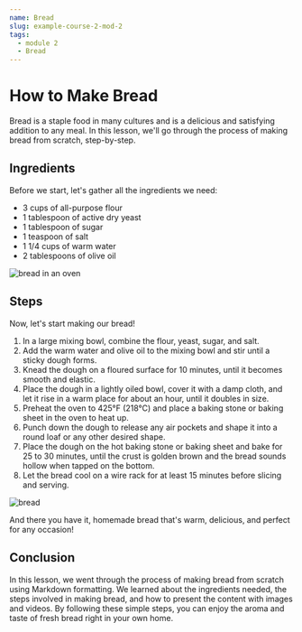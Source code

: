 ```yaml
---
name: Bread
slug: example-course-2-mod-2
tags:
  - module 2
  - Bread
---
```


# How to Make Bread

Bread is a staple food in many cultures and is a delicious and satisfying addition to any meal. In this lesson, we'll go through the process of making bread from scratch, step-by-step.

## Ingredients

Before we start, let's gather all the ingredients we need:

- 3 cups of all-purpose flour
- 1 tablespoon of active dry yeast
- 1 tablespoon of sugar
- 1 teaspoon of salt
- 1 1/4 cups of warm water
- 2 tablespoons of olive oil

![bread in an oven](https://plus.unsplash.com/premium_photo-1675604243334-b5652096593d?ixlib=rb-4.0.3&ixid=MnwxMjA3fDB8MHxzZWFyY2h8MTAzfHxicmVhZCUyMG92ZW58ZW58MHwwfDB8fA%3D%3D&auto=format&fit=crop&w=500&q=60)

## Steps

Now, let's start making our bread!

1. In a large mixing bowl, combine the flour, yeast, sugar, and salt.
2. Add the warm water and olive oil to the mixing bowl and stir until a sticky dough forms.
3. Knead the dough on a floured surface for 10 minutes, until it becomes smooth and elastic.
4. Place the dough in a lightly oiled bowl, cover it with a damp cloth, and let it rise in a warm place for about an hour, until it doubles in size.
5. Preheat the oven to 425°F (218°C) and place a baking stone or baking sheet in the oven to heat up.
6. Punch down the dough to release any air pockets and shape it into a round loaf or any other desired shape.
7. Place the dough on the hot baking stone or baking sheet and bake for 25 to 30 minutes, until the crust is golden brown and the bread sounds hollow when tapped on the bottom.
8. Let the bread cool on a wire rack for at least 15 minutes before slicing and serving.

![bread](https://images.unsplash.com/photo-1509440159596-0249088772ff?ixlib=rb-4.0.3&ixid=MnwxMjA3fDB8MHxzZWFyY2h8Mnx8YnJlYWR8ZW58MHx8MHx8&auto=format&fit=crop&w=500&q=60)

And there you have it, homemade bread that's warm, delicious, and perfect for any occasion!

## Conclusion

In this lesson, we went through the process of making bread from scratch using Markdown formatting. We learned about the ingredients needed, the steps involved in making bread, and how to present the content with images and videos. By following these simple steps, you can enjoy the aroma and taste of fresh bread right in your own home.
